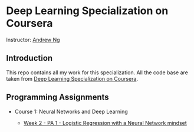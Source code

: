# Deep Learning Specialization on Coursera

Instructor: [Andrew Ng](http://www.andrewng.org/)

## Introduction

This repo contains all my work for this specialization. All the code base are taken from [Deep Learning Specialization on Coursera](https://www.coursera.org/specializations/deep-learning).

## Programming Assignments

- Course 1: Neural Networks and Deep Learning

  - [Week 2 - PA 1 - Logistic Regression with a Neural Network mindset]()
